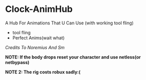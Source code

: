 # Clock-AnimHub
A Hub For Animations That U Can Use (with working tool fling)
- tool fling
- Perfect Anims(wait what)


_Credits To Noremius And Sm_

__NOTE: If the body drops reset your character and use netless(or netbypass)__

__NOTE 2: The rig costs robux sadly:(__
